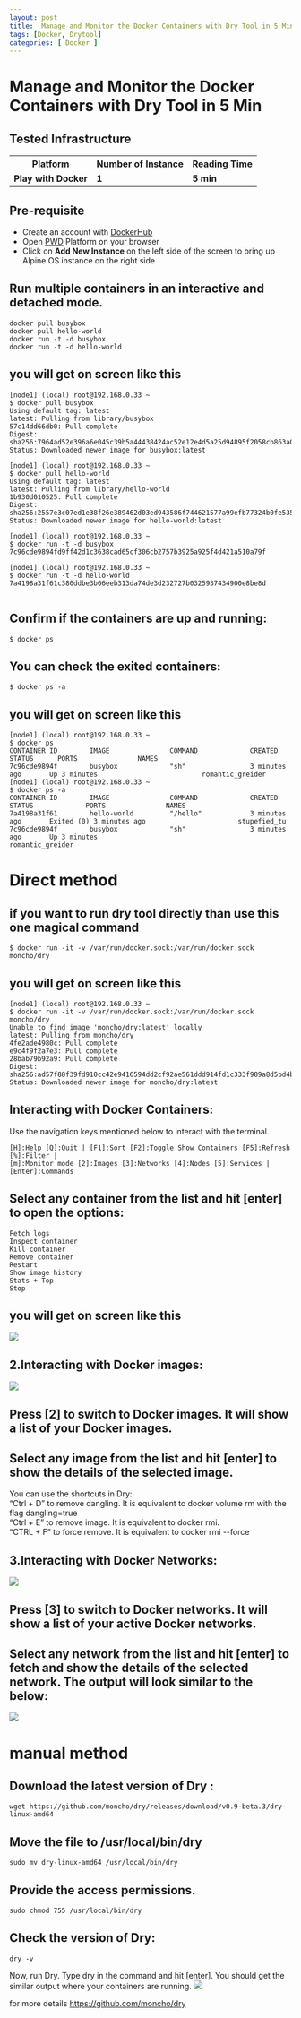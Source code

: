 ```yaml
---
layout: post
title:  Manage and Monitor the Docker Containers with Dry Tool in 5 Min
tags: [Docker, Drytool]
categories: [ Docker ]
---
```






#  Manage and Monitor the Docker Containers with Dry Tool in 5 Min



## Tested Infrastructure

<table class="tg">
  <tr>
    <th class="tg-yw4l"><b>Platform</b></th>
    <th class="tg-yw4l"><b>Number of Instance</b></th>
    <th class="tg-yw4l"><b>Reading Time</b></th>
    
  </tr>
  <tr>
    <td class="tg-yw4l"><b> Play with Docker</b></td>
    <td class="tg-yw4l"><b>1</b></td>
    <td class="tg-yw4l"><b>5 min</b></td>
    
  </tr>
  
</table>

## Pre-requisite

- Create an account with [DockerHub](https://hub.docker.com)
- Open [PWD](https://labs.play-with-docker.com/) Platform on your browser 
- Click on **Add New Instance** on the left side of the screen to bring up Alpine OS instance on the right side

## Run multiple containers in an interactive and detached mode. 


```
docker pull busybox
docker pull hello-world
docker run -t -d busybox
docker run -t -d hello-world

```
## you will get on screen like this 
```
[node1] (local) root@192.168.0.33 ~
$ docker pull busybox
Using default tag: latest
latest: Pulling from library/busybox
57c14dd66db0: Pull complete
Digest: sha256:7964ad52e396a6e045c39b5a44438424ac52e12e4d5a25d94895f2058cb863a0
Status: Downloaded newer image for busybox:latest

[node1] (local) root@192.168.0.33 ~
$ docker pull hello-world
Using default tag: latest
latest: Pulling from library/hello-world
1b930d010525: Pull complete
Digest: sha256:2557e3c07ed1e38f26e389462d03ed943586f744621577a99efb77324b0fe535
Status: Downloaded newer image for hello-world:latest

[node1] (local) root@192.168.0.33 ~
$ docker run -t -d busybox
7c96cde9894fd9ff42d1c3638cad65cf306cb2757b3925a925f4d421a510a79f

[node1] (local) root@192.168.0.33 ~
$ docker run -t -d hello-world
7a4198a31f61c380ddbe3b06eeb313da74de3d232727b0325937434900e8be8d


```
## Confirm if the containers are up and running: 

```
$ docker ps

```
## You can check the exited containers:
```
$ docker ps -a
```
## you will get on screen like this 
```
[node1] (local) root@192.168.0.33 ~
$ docker ps
CONTAINER ID        IMAGE               COMMAND             CREATED             STATUS      PORTS               NAMES
7c96cde9894f        busybox             "sh"                3 minutes ago       Up 3 minutes                          romantic_greider
[node1] (local) root@192.168.0.33 ~
$ docker ps -a
CONTAINER ID        IMAGE               COMMAND             CREATED             STATUS             PORTS               NAMES
7a4198a31f61        hello-world         "/hello"            3 minutes ago       Exited (0) 3 minutes ago                       stupefied_tu
7c96cde9894f        busybox             "sh"                3 minutes ago       Up 3 minutes                                 romantic_greider

```
# Direct method 
## if you want to run dry tool directly than use this one magical command 
```
$ docker run -it -v /var/run/docker.sock:/var/run/docker.sock moncho/dry
```
## you will get on screen like this 
```
[node1] (local) root@192.168.0.33 ~
$ docker run -it -v /var/run/docker.sock:/var/run/docker.sock moncho/dry
Unable to find image 'moncho/dry:latest' locally
latest: Pulling from moncho/dry
4fe2ade4980c: Pull complete
e9c4f9f2a7e3: Pull complete
28bab79b92a9: Pull complete
Digest: sha256:ad57f88f39fd910cc42e9416594dd2cf92ae561ddd914fd1c333f989a8d5bd4b
Status: Downloaded newer image for moncho/dry:latest

```


## Interacting with Docker Containers:
Use the navigation keys mentioned below to interact with the terminal.

```
[H]:Help [Q]:Quit | [F1]:Sort [F2]:Toggle Show Containers [F5]:Refresh [%]:Filter |
[m]:Monitor mode [2]:Images [3]:Networks [4]:Nodes [5]:Services | [Enter]:Commands 

```

## Select any container from the list and hit [enter] to open the options:
```
Fetch logs
Inspect container
Kill container
Remove container
Restart
Show image history
Stats + Top
Stop

```
## you will get on screen like this 
![](/assets/img/pic2.png)



## 2.Interacting with Docker images:

![](/assets/img/Picture1.png)

## Press [2] to switch to Docker images. It will show a list of your Docker images.
## Select any image from the list and hit [enter] to show the details of the selected image.
You can use the shortcuts in Dry:<br>
“Ctrl + D” to remove dangling. It is equivalent to docker volume rm with the flag dangling=true <br>
“Ctrl + E” to remove image. It is equivalent to docker rmi. <br>
“CTRL + F” to force remove. It is equivalent to docker rmi --force <br>

## 3.Interacting with Docker Networks:
![](/assets/img/Picture1.png)
## Press [3] to switch to Docker networks. It will show a list of your active Docker networks. 
## Select any network from the list and hit [enter] to fetch and show the details of the selected network. The output will look similar to the below: 
![](/assets/img/Picture3.png)

# manual method 

## Download the latest version of Dry :

```
wget https://github.com/moncho/dry/releases/download/v0.9-beta.3/dry-linux-amd64

```
## Move the file to /usr/local/bin/dry

```
sudo mv dry-linux-amd64 /usr/local/bin/dry

```
## Provide the access permissions.

```
sudo chmod 755 /usr/local/bin/dry

```
## Check the version of Dry:

```
dry -v

```

Now, run Dry. Type dry in the command and hit [enter]. You should get the similar output where your containers are running.
![](/assets/img/Picture1.png)


for more details https://github.com/moncho/dry


